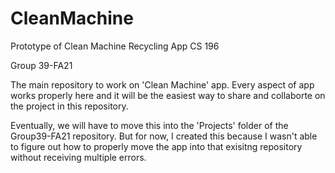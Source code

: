 # CleanMachine
Prototype of Clean Machine Recycling App
CS 196

Group 39-FA21

The main repository to work on 'Clean Machine' app.
Every aspect of app works properly here and it will be the easiest way to share and collaborte on the project in this repository.

Eventually, we will have to move this into the 'Projects' folder of the Group39-FA21 repository. But for now, I created this because I wasn't able to figure out
how to properly move the app into that exisitng repository without receiving multiple errors. 



